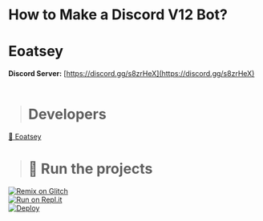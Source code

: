 # How to Make a Discord V12 Bot?


# Eoatsey
**Discord Server:** [https://discord.gg/s8zrHeX](https://discord.gg/s8zrHeX)<br>
<br>
> # Developers
<a href="https://github.com/eoatsey">👤 Eoatsey</a>
<br>


> # 💨 Run the projects
[![Remix on Glitch](https://cdn.glitch.com/2703baf2-b643-4da7-ab91-7ee2a2d00b5b%2Fremix-button.svg)](https://glitch.com/edit/#!/import/github/eoatsey/discord-v12-bot)<br>
[![Run on Repl.it](https://repl.it/badge/github/vcodes-xyz/bot-list)](https://repl.it/github/eoatsey/discord-v12-bot)<br>
[![Deploy](https://www.herokucdn.com/deploy/button.svg)](https://heroku.com/deploy?template=https://github.com/eoatsey/discord-v12-bot)
